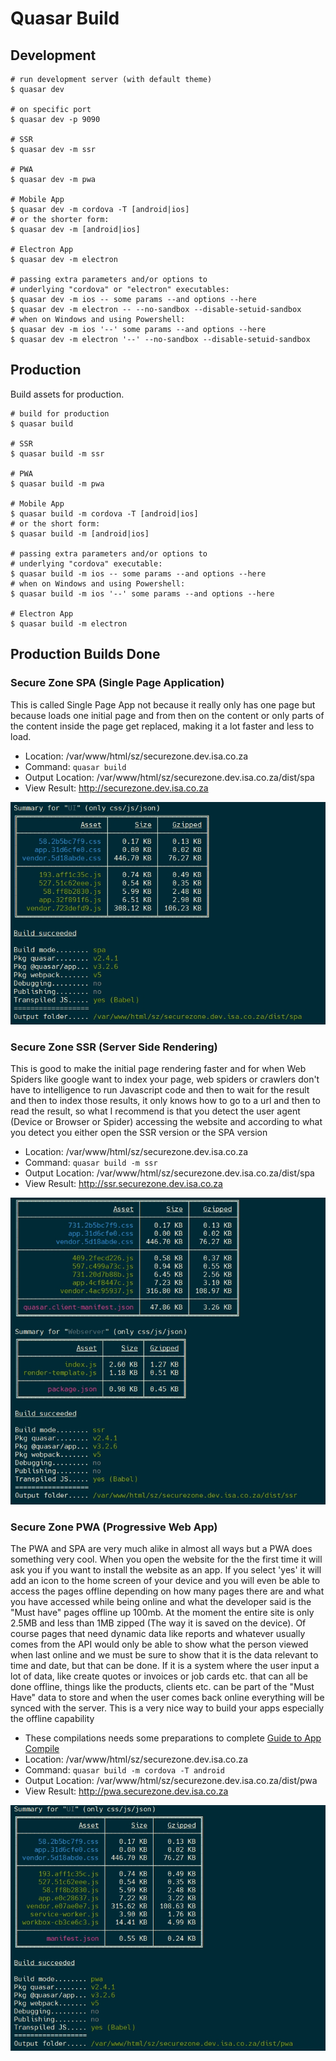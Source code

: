 # Quasar Build

## Development

```shell
# run development server (with default theme)
$ quasar dev

# on specific port
$ quasar dev -p 9090

# SSR
$ quasar dev -m ssr

# PWA
$ quasar dev -m pwa

# Mobile App
$ quasar dev -m cordova -T [android|ios]
# or the shorter form:
$ quasar dev -m [android|ios]

# Electron App
$ quasar dev -m electron

# passing extra parameters and/or options to
# underlying "cordova" or "electron" executables:
$ quasar dev -m ios -- some params --and options --here
$ quasar dev -m electron -- --no-sandbox --disable-setuid-sandbox
# when on Windows and using Powershell:
$ quasar dev -m ios '--' some params --and options --here
$ quasar dev -m electron '--' --no-sandbox --disable-setuid-sandbox
```

## Production

Build assets for production.

```shell
# build for production
$ quasar build

# SSR
$ quasar build -m ssr

# PWA
$ quasar build -m pwa

# Mobile App
$ quasar build -m cordova -T [android|ios]
# or the short form:
$ quasar build -m [android|ios]

# passing extra parameters and/or options to
# underlying "cordova" executable:
$ quasar build -m ios -- some params --and options --here
# when on Windows and using Powershell:
$ quasar build -m ios '--' some params --and options --here

# Electron App
$ quasar build -m electron
```

## Production Builds Done

### Secure Zone SPA (Single Page Application)

This is called Single Page App not because it really only has one page but because loads one initial page and from then on the content or only parts of the content inside the page get replaced, making it a lot faster and less to load.

- Location: /var/www/html/sz/securezone.dev.isa.co.za
- Command: `quasar build`
- Output Location: /var/www/html/sz/securezone.dev.isa.co.za/dist/spa
- View Result: <http://securezone.dev.isa.co.za>

![SPA Build](builds/spa.jpg)

### Secure Zone SSR (Server Side Rendering)

This is good to make the initial page rendering faster and for when Web Spiders like google want to index your page, web spiders or crawlers don't have to intelligence to run Javascript code and then to wait for the result and then to index those results, it only knows how to go to a url and then to read the result, so what I recommend is that you detect the user agent (Device or Browser or Spider) accessing the website and according to what you detect you either open the SSR version or the SPA version

- Location: /var/www/html/sz/securezone.dev.isa.co.za
- Command: `quasar build -m ssr`
- Output Location: /var/www/html/sz/securezone.dev.isa.co.za/dist/spa
- View Result: <http://ssr.securezone.dev.isa.co.za>

![SSR Build](builds/ssr.jpg)

### Secure Zone PWA (Progressive Web App)

The PWA and SPA are very much alike in almost all ways but a PWA does something very cool. When you open the website for the the first time it will ask you if you want to install the website as an app. If you select 'yes' it will add an icon to the home screen of your device and you will even be able to access the pages offline depending on how many pages there are and what you have accessed while being online and what the developer said is the "Must have" pages offline up 100mb. At the moment the entire site is only 2.5MB and less than 1MB zipped (The way it is saved on the device). Of course pages that need dynamic data like reports and whatever usually comes from the API would only be able to show what the person viewed when last online and we must be sure to show that it is the data relevant to time and date, but that can be done. If it is a system where the user input a lot of data, like create quotes or invoices or job cards etc. that can all be done offline, things like the products, clients etc. can be part of the "Must Have" data to store and when the user comes back online everything will be synced with the server. This is a very nice way to build your apps especially the offline capability

- These compilations needs some preparations to complete [Guide to App Compile](12.5-guideAppCompile.md)
- Location: /var/www/html/sz/securezone.dev.isa.co.za
- Command: `quasar build -m cordova -T android`
- Output Location: /var/www/html/sz/securezone.dev.isa.co.za/dist/pwa
- View Result: <http://pwa.securezone.dev.isa.co.za>

![PWA Build](builds/pwa.jpg)
